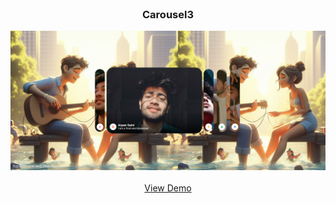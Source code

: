 
<br />
<div align="center" id='readme-top'> 
  <h3 align="center">Carousel3</h3>
  <p align="center">
    <img src='https://github.com/arpan-kumar-saini/Stock-images/blob/main/ui_carousel4.png'>
    <br />   
    <br />
    <a href="https://arpan-carousel4.netlify.app/">View Demo</a>
  </p>
</div>